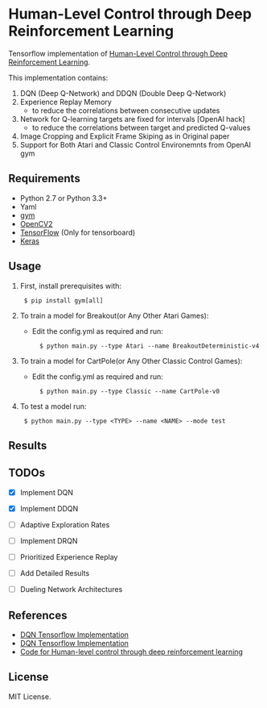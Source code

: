 # Human-Level Control through Deep Reinforcement Learning

Tensorflow implementation of [Human-Level Control through Deep Reinforcement Learning](http://home.uchicago.edu/~arij/journalclub/papers/2015_Mnih_et_al.pdf).


This implementation contains:

1. DQN (Deep Q-Network) and DDQN (Double Deep Q-Network)
2. Experience Replay Memory
    - to reduce the correlations between consecutive updates
3. Network for Q-learning targets are fixed for intervals [OpenAI hack]
    - to reduce the correlations between target and predicted Q-values
4. Image Cropping and Explicit Frame Skiping as in Original paper
5. Support for Both Atari and Classic Control Environemnts from OpenAI gym

## Requirements

- Python 2.7 or Python 3.3+
- Yaml
- [gym](https://github.com/openai/gym)
- [OpenCV2](http://opencv.org/)
- [TensorFlow](https://github.com/tensorflow/tensorflow) (Only for tensorboard)
- [Keras](https://keras.io/)

## Usage

1. First, install prerequisites with:

        $ pip install gym[all]

2. To train a model for Breakout(or Any Other Atari Games):
    - Edit the config.yml as required and run:

            $ python main.py --type Atari --name BreakoutDeterministic-v4

3. To train a model for CartPole(or Any Other Classic Control Games):
    - Edit the config.yml as required and run:

            $ python main.py --type Classic --name CartPole-v0

4. To test a model run:

        $ python main.py --type <TYPE> --name <NAME> --mode test


## Results



## TODOs
- [x] Implement DQN
- [x] Implement DDQN
- [ ] Adaptive Exploration Rates
- [ ] Implement DRQN
- [ ] Prioritized Experience Replay
- [ ] Add Detailed Results
- [ ] Dueling Network Architectures



## References

- [DQN Tensorflow Implementation](https://github.com/carpedm20/deep-rl-tensorflow)
- [DQN Tensorflow Implementation](https://github.com/devsisters/DQN-tensorflow)
- [Code for Human-level control through deep reinforcement learning](https://sites.google.com/a/deepmind.com/dqn/)


## License

MIT License.
